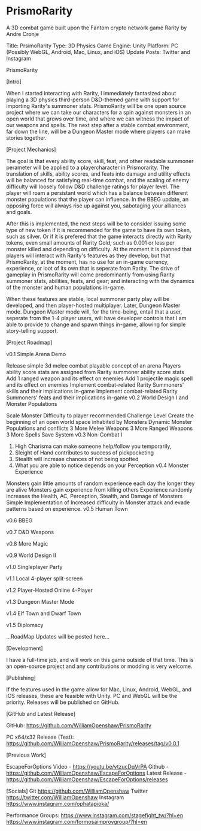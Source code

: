 # PrismoRarity
A 3D combat game built upon the Fantom crypto network game Rarity by Andre Cronje

Title: PrsimoRarity
Type: 3D Physics Game
Engine: Unity
Platform: PC (Possibly WebGL, Android, Mac, Linux, and iOS)
Update Posts: Twitter and Instagram

PrismoRarity

[Intro]

When I started interacting with Rarity, I immediately fantasized about playing a 3D physics third-person D&D-themed game with support for importing Rarity's summoner stats. PrismoRarity will be one open source project where we can take our characters for a spin against monsters in an open world that grows over time, and where we can witness the impact of our weapons and spells. The next step after a stable combat environment, far down the line, will be a Dungeon Master mode where players can make stories together.

[Project Mechanics]

The goal is that every ability score, skill, feat, and other readable summoner perameter will be applied to a playercharacter in Prismorarity. The translation of skills, ability scores, and feats into damage and utility effects will be balanced for satisfying real-time combat, and the scaling of enemy difficulty will loosely follow D&D challenge ratings for player level. The player will roam a persistant world which has a balance between different monster populations that the player can influence. In the BBEG update, an opposing force will always rise up against you, sabotaging your alliances and goals.

After this is implemented, the next steps will be to consider issuing some type of new token if it is recommended for the game to have its own token, such as silver. Or if it is prefered that the game interacts directly with Rarity tokens, even small amounts of Rarity Gold, such as 0.001 or less per monster killed and depending on difficulty. At the moment it is planned that players will interact with Rarity's features as they develop, but that PrismoRarity, at the moment, has no use for an in-game currency, experience, or loot of its own that is seperate from Rarity. The drive of gameplay in PrismoRarity will come predominantly from using Rarity summoner stats, abilities, feats, and gear; and interacting with the dynamics of the monster and human populations in-game.

When these features are stable, local summoner party play will be developed, and then player-hosted multiplayer. Later, Dungeon Master mode. Dungeon Master mode will, for the time-being, entail that a user, seperate from the 1-4 player users, will have developer controls that I am able to provide to change and spawn things in-game, allowing for simple story-telling support.

[Project Roadmap]

v0.1 Simple Arena Demo

 Release simple 3d melee combat playable concept of an arena
 Players ability score stats are assigned from Rarity summoner ability score stats
 Add 1 ranged weapon and its effect on enemies
 Add 1 projectile magic spell and its effect on enemies
 Implement combat-related Rarity Summoners' skills and their implications in-game
 Implement combat-related Rarity Summoners' feats and their implications in-game
v0.2 World Design I and Monster Populations

 Scale Monster Difficulty to player recommended Challenge Level
 Create the beginning of an open world space inhabited by Monsters
 Dynamic Monster Populations and conflicts
 3 More Melee Weapons
 3 More Ranged Weapons
 3 More Spells
 Save System
v0.3 Non-Combat I

 1. High Charisma can make someone help/follow you temporarily,
 2. Sleight of Hand contributes to success of pickpocketing
 3. Stealth will increase chances of not being spotted
 4. What you are able to notice depends on your Perception
v0.4 Monster Experience

 Monsters gain little amounts of random experience each day the longer they are alive
 Monsters gain experience from killing others
 Experience randomly increases the Health, AC, Perception, Stealth, and Damage of Monsters
 Simple Implementation of Increased difficulty in Monster attack and evade patterns based on experience.
v0.5 Human Town

v0.6 BBEG

v0.7 D&D Weapons

v0.8 More Magic

v0.9 World Design II

v1.0 Singleplayer Party

v1.1 Local 4-player split-screen

v1.2 Player-Hosted Online 4-Player

v1.3 Dungeon Master Mode

v1.4 Elf Town and Dwarf Town

v1.5 Diplomacy

...RoadMap Updates will be posted here...

[Development]

I have a full-time job, and will work on this game outside of that time. This is an open-source project and any contributions or modding is very welcome.

[Publishing]

If the features used in the game allow for Mac, Linux, Android, WebGL, and iOS releases, these are feasible with Unity.
PC and WebGL will be the priority.
Releases will be published on GitHub.

[GitHub and Latest Release]

GitHub:
https://github.com/WilliamOpenshaw/PrismoRarity

PC x64/x32 Release (Test):
https://github.com/WilliamOpenshaw/PrismoRarity/releases/tag/v0.0.1

[Previous Work]

EscapeForOptions
Video - https://youtu.be/vtzucDqVrPA
Github - https://github.com/WilliamOpenshaw/EscapeForOptions
Latest Release - https://github.com/WilliamOpenshaw/EscapeForOptions/releases

[Socials]
Git
https://github.com/WilliamOpenshaw
Twitter
https://twitter.com/WilliamOpenshaw
Instagram
https://www.instagram.com/ophatapioka/

Performance Groups:
https://www.instagram.com/stagefight_tw/?hl=en
https://www.instagram.com/formosaimprovgroup/?hl=en
